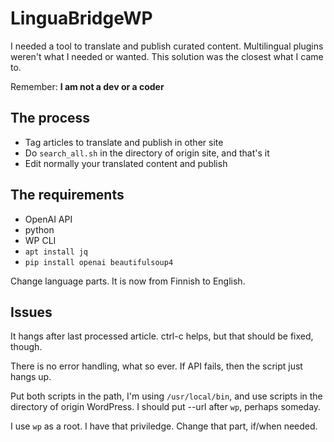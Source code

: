 # LinguaBridgeWP

I needed a tool to translate and publish curated content. Multilingual plugins weren't what I needed or wanted. This solution was the closest what I came to.

Remember: **I am not a dev or a coder**

## The process
* Tag articles to translate and publish in other site
* Do `search_all.sh` in the directory of origin site, and that's it
* Edit normally your translated content and publish

## The requirements
* OpenAI API
* python
* WP CLI
* `apt install jq`
* `pip install openai beautifulsoup4`

Change language parts. It is now from Finnish to English.

## Issues

It hangs after last processed article. ctrl-c helps, but that should be fixed, though.

There is no error handling, what so ever. If API fails, then the script just hangs up.

Put both scripts in the path, I'm using `/usr/local/bin`, and use scripts in the directory of origin WordPress. I should put --url after `wp`, perhaps someday.

I use `wp` as a root. I have that priviledge. Change that part, if/when needed.
